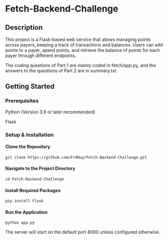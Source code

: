 # Fetch-Backend-Challenge
## Description
This project is a Flask-based web service that allows managing points across payers, keeping a track of transactions 
and balances. Users can add points to a payer, spend points, and retrieve the balance of points for each payer through different endpoints.

The coding questions of Part 1 are mainly coded in fetch/app.py, and the answers to the questions of Part 2 are in summary.txt.

## Getting Started
### Prerequisites
Python (Version 3.9 or later recommended)

Flask

### Setup & Installation
#### Clone the Repository
```shell
git clone https://github.com/FrdHuy/Fetch-Backend-Challenge.git
```

#### Navigate to the Project Directory
```shell
cd Fetch-Backend-Challenge
```

#### Install Required Packages
```shell
pip install Flask
```

#### Run the Application
```shell
python app.py
```
The server will start on the default port 8000 unless configured otherwise. 
